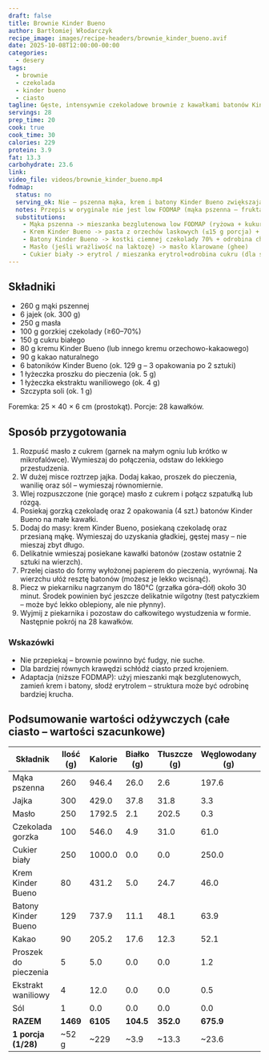```yaml
---
draft: false
title: Brownie Kinder Bueno
author: Bartłomiej Włodarczyk
recipe_image: images/recipe-headers/brownie_kinder_bueno.avif
date: 2025-10-08T12:00:00-00:00
categories:
  - desery
tags:
  - brownie
  - czekolada
  - kinder bueno
  - ciasto
tagline: Gęste, intensywnie czekoladowe brownie z kawałkami batonów Kinder Bueno i kremem orzechowo-kakaowym.
servings: 28
prep_time: 20
cook: true
cook_time: 30
calories: 229
protein: 3.9
fat: 13.3
carbohydrate: 23.6
link: 
video_file: videos/brownie_kinder_bueno.mp4
fodmap:
  status: no
  serving_ok: Nie – pszenna mąka, krem i batony Kinder Bueno zwiększają FODMAP.
  notes: Przepis w oryginale nie jest low FODMAP (mąka pszenna – fruktany; batony i krem zawierają mleko (laktoza) i dodatki; duża ilość sacharozy). Porcja 1 kawałek nadal high FODMAP. Można wykonać wersję adaptowaną – patrz zamienniki.
  substitutions:
    - Mąka pszenna -> mieszanka bezglutenowa low FODMAP (ryżowa + kukurydziana + ziemniaczana) + 0.5 łyżeczki gumy ksantanowej
    - Krem Kinder Bueno -> pasta z orzechów laskowych (≤15 g porcja) + 70% ciemna czekolada
    - Batony Kinder Bueno -> kostki ciemnej czekolady 70% + odrobina chrupiących płatków kukurydzianych (bez pszenicy)
    - Masło (jeśli wrażliwość na laktozę) -> masło klarowane (ghee)
    - Cukier biały -> erytrol / mieszanka erytrol+odrobina cukru (dla struktury)
---
```


## Składniki

* 260 g mąki pszennej
* 6 jajek (ok. 300 g)
* 250 g masła
* 100 g gorzkiej czekolady (≥60–70%)
* 150 g cukru białego
* 80 g kremu Kinder Bueno (lub innego kremu orzechowo-kakaowego)
* 90 g kakao naturalnego
* 6 batoników Kinder Bueno (ok. 129 g – 3 opakowania po 2 sztuki)
* 1 łyżeczka proszku do pieczenia (ok. 5 g)
* 1 łyżeczka ekstraktu waniliowego (ok. 4 g)
* Szczypta soli (ok. 1 g)

Foremka: 25 × 40 × 6 cm (prostokąt). Porcje: 28 kawałków.

## Sposób przygotowania

1. Rozpuść masło z cukrem (garnek na małym ogniu lub krótko w mikrofalówce). Wymieszaj do połączenia, odstaw do lekkiego przestudzenia.
2. W dużej misce roztrzep jajka. Dodaj kakao, proszek do pieczenia, wanilię oraz sól – wymieszaj równomiernie.
3. Wlej rozpuszczone (nie gorące) masło z cukrem i połącz szpatułką lub rózgą.
4. Posiekaj gorzką czekoladę oraz 2 opakowania (4 szt.) batonów Kinder Bueno na małe kawałki.
5. Dodaj do masy: krem Kinder Bueno, posiekaną czekoladę oraz przesianą mąkę. Wymieszaj do uzyskania gładkiej, gęstej masy – nie mieszaj zbyt długo.
6. Delikatnie wmieszaj posiekane kawałki batonów (zostaw ostatnie 2 sztuki na wierzch).
7. Przelej ciasto do formy wyłożonej papierem do pieczenia, wyrównaj. Na wierzchu ułóż resztę batonów (możesz je lekko wcisnąć).
8. Piecz w piekarniku nagrzanym do 180°C (grzałka góra–dół) około 30 minut. Środek powinien być jeszcze delikatnie wilgotny (test patyczkiem – może być lekko oblepiony, ale nie płynny).
9. Wyjmij z piekarnika i pozostaw do całkowitego wystudzenia w formie. Następnie pokrój na 28 kawałków.

### Wskazówki

* Nie przepiekaj – brownie powinno być fudgy, nie suche.
* Dla bardziej równych krawędzi schłódź ciasto przed krojeniem.
* Adaptacja (niższe FODMAP): użyj mieszanki mąk bezglutenowych, zamień krem i batony, słodź erytrolem – struktura może być odrobinę bardziej krucha.

## Podsumowanie wartości odżywczych (całe ciasto – wartości szacunkowe)

| Składnik              | Ilość (g) | Kalorie | Białko (g) | Tłuszcze (g) | Węglowodany (g) |
|-----------------------|-----------|---------|------------|--------------|-----------------|
| Mąka pszenna          | 260       | 946.4   | 26.0       | 2.6          | 197.6           |
| Jajka                 | 300       | 429.0   | 37.8       | 31.8         | 3.3             |
| Masło                 | 250       | 1792.5  | 2.1        | 202.5        | 0.3             |
| Czekolada gorzka      | 100       | 546.0   | 4.9        | 31.0         | 61.0            |
| Cukier biały          | 250       | 1000.0  | 0.0        | 0.0          | 250.0           |
| Krem Kinder Bueno     | 80        | 431.2   | 5.0        | 24.7         | 46.0            |
| Batony Kinder Bueno   | 129       | 737.9   | 11.1       | 48.1         | 63.9            |
| Kakao                 | 90        | 205.2   | 17.6       | 12.3         | 52.1            |
| Proszek do pieczenia  | 5         | 5.0     | 0.0        | 0.0          | 1.2             |
| Ekstrakt waniliowy    | 4         | 12.0    | 0.0        | 0.0          | 0.5             |
| Sól                   | 1         | 0.0     | 0.0        | 0.0          | 0.0             |
| **RAZEM**             | **1469**  | **6105**| **104.5**  | **352.0**    | **675.9**       |
| **1 porcja (1/28)**   | ~52 g     | ~229    | ~3.9       | ~13.3        | ~23.6           |